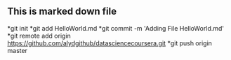## This is marked down file

*git init
*git add HelloWorld.md
*git commit -m 'Adding File HelloWorld.md'
*git remote add origin https://github.com/alydgithub/datasciencecoursera.git
*git push origin master
